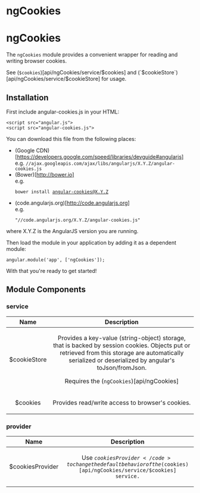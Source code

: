 
# ngCookies

# ngCookies

The `ngCookies` module provides a convenient wrapper for reading and writing browser cookies.


<div doc-module-components="ngCookies"></div>

See (`$cookies`)[api/ngCookies/service/$cookies] and
(`$cookieStore`)[api/ngCookies/service/$cookieStore] for usage.


## Installation

First include angular-cookies.js in your HTML:

```
<script src="angular.js">
<script src="angular-cookies.js">
```

You can download this file from the following places:

* (Google CDN)[https://developers.google.com/speed/libraries/devguide#angularjs]<br>e.g. <code>//ajax.googleapis.com/ajax/libs/angularjs/X.Y.Z/angular-cookies.js</code>
* (Bower)[http://bower.io]<br>e.g. <pre><code>bower install angular-cookies@X.Y.Z</code></pre>
* (code.angularjs.org)[http://code.angularjs.org]<br>e.g. <pre><code>&quot;//code.angularjs.org/X.Y.Z/angular-cookies.js&quot;</code></pre>

where X.Y.Z is the AngularJS version you are running.

Then load the module in your application by adding it as a dependent module:

```
angular.module('app', ['ngCookies']);
```

With that you&apos;re ready to get started!




## Module Components

### service

| Name | Description |
| :--: | :--: |
| $cookieStore | <p>Provides a key-value (string-object) storage, that is backed by session cookies. Objects put or retrieved from this storage are automatically serialized or deserialized by angular&#39;s toJson/fromJson.</p> <p>Requires the (<code>ngCookies</code>)[api/ngCookies]</p>  |
| $cookies | <p>Provides read/write access to browser&#39;s cookies.</p>  |


### provider

| Name | Description |
| :--: | :--: |
| $cookiesProvider | <p>Use <code>$cookiesProvider</code> to change the default behavior of the ($cookies)[api/ngCookies/service/$cookies] service.</p>  |








